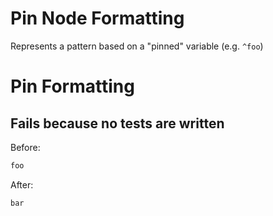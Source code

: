 <!-- BEGIN_AUTOGENERATED -->
# Pin Node Formatting

Represents a pattern based on a "pinned" variable (e.g. `^foo`)
<!-- END_AUTOGENERATED -->
# Pin Formatting

## Fails because no tests are written

Before:
```ruby
foo
```

After:
```ruby
bar
```
